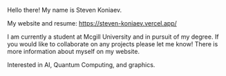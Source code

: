Hello there! My name is Steven Koniaev.

My website and resume: https://steven-koniaev.vercel.app/

I am currently a student at Mcgill University and in pursuit of my degree. If you would like to collaborate on any projects please let me know! There is more information about myself on my website. 

Interested in AI, Quantum Computing, and graphics.



























‎ 
